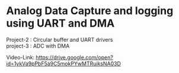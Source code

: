 # Analog Data Capture and logging using UART and DMA

Project-2 : Circular buffer and UART drivers  
project-3 : ADC with DMA  

Video-Link: https://drive.google.com/open?id=1ykVa9pPbF5a9C5mokPYwMTRuiksNA03D
